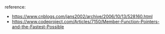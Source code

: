 reference:
* https://www.cnblogs.com/jans2002/archive/2006/10/13/528160.html
* https://www.codeproject.com/Articles/7150/Member-Function-Pointers-and-the-Fastest-Possible
